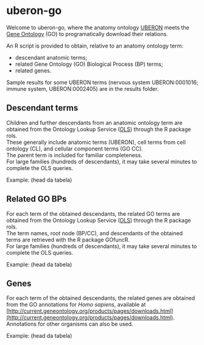 # uberon-go

Welcome to uberon-go, where the anatomy ontology [UBERON](http://uberon.org/) meets the [Gene Ontology](https://www.geneontology.org/) (GO) to programatically download their relations.

An R script is provided to obtain, relative to an anatomy ontology term:
- descendant anatomic terms;
- related Gene Ontology (GO) Biological Process (BP) terms;
- related genes.

Sample results for some UBERON terms (nervous system UBERON:0001016; immune system, UBERON:0002405) are in the results folder.

## Descendant terms

Children and further descendants from an anatomic ontology term are obtained from the Ontology Lookup Service ([OLS](https://www.ebi.ac.uk/ols4/)) through the R package rols.  
These generally include anatomic terms (UBERON), cell terms from cell ontology (CL), and cellular component terms (GO CC).  
The parent term is included for familiar completeness.  
For large families (hundreds of descendants), it may take several minutes to complete the OLS queries.  

Example:
(head da tabela)

## Related GO BPs

For each term of the obtained descendants, the related GO terms are obtained from the Ontology Lookup Service ([OLS](https://www.ebi.ac.uk/ols4/)) through the R package rols.  
The term names, root node (BP/CC), and descendants of the obtained terms are retrieved with the R package GOfuncR.  
For large families (hundreds of descendants), it may take several minutes to complete the OLS queries.  

Example:
(head da tabela)


## Genes

For each term of the obtained descendants, the related genes are obtained from the GO annotations for _Homo sapiens_, available at [http://current.geneontology.org/products/pages/downloads.html](http://current.geneontology.org/products/pages/downloads.html). Annotations for other organisms can also be used.

Example:
(head da tabela)
